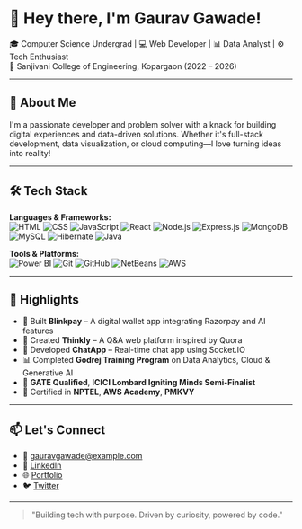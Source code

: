 # 👋 Hey there, I'm Gaurav Gawade!

🎓 Computer Science Undergrad | 💻 Web Developer | 📊 Data Analyst | ⚙️ Tech Enthusiast  
📍 Sanjivani College of Engineering, Kopargaon (2022 – 2026)

---

## 🚀 About Me

I'm a passionate developer and problem solver with a knack for building digital experiences and data-driven solutions. Whether it's full-stack development, data visualization, or cloud computing—I love turning ideas into reality!

---

## 🛠️ Tech Stack

**Languages & Frameworks:**  
![HTML](https://img.shields.io/badge/-HTML5-E34F26?style=flat&logo=html5&logoColor=white)
![CSS](https://img.shields.io/badge/-CSS3-1572B6?style=flat&logo=css3)
![JavaScript](https://img.shields.io/badge/-JavaScript-F7DF1E?style=flat&logo=javascript&logoColor=black)
![React](https://img.shields.io/badge/-React-61DAFB?style=flat&logo=react)
![Node.js](https://img.shields.io/badge/-Node.js-339933?style=flat&logo=node.js&logoColor=white)
![Express.js](https://img.shields.io/badge/-Express.js-000000?style=flat&logo=express)
![MongoDB](https://img.shields.io/badge/-MongoDB-47A248?style=flat&logo=mongodb)
![MySQL](https://img.shields.io/badge/-MySQL-4479A1?style=flat&logo=mysql)
![Hibernate](https://img.shields.io/badge/-Hibernate-59666C?style=flat&logo=hibernate)
![Java](https://img.shields.io/badge/-Java-007396?style=flat&logo=java)

**Tools & Platforms:**  
![Power BI](https://img.shields.io/badge/-Power%20BI-F2C811?style=flat&logo=powerbi&logoColor=black)
![Git](https://img.shields.io/badge/-Git-F05032?style=flat&logo=git&logoColor=white)
![GitHub](https://img.shields.io/badge/-GitHub-181717?style=flat&logo=github)
![NetBeans](https://img.shields.io/badge/-NetBeans-1B6AC6?style=flat&logo=apache-netbeans-ide)
![AWS](https://img.shields.io/badge/-AWS-232F3E?style=flat&logo=amazon-aws)

---

## 🌟 Highlights

- 🔐 Built **Blinkpay** – A digital wallet app integrating Razorpay and AI features
- 💬 Created **Thinkly** – A Q&A web platform inspired by Quora
- 💬 Developed **ChatApp** – Real-time chat app using Socket.IO
- 📊 Completed **Godrej Training Program** on Data Analytics, Cloud & Generative AI
- 🏅 **GATE Qualified**, **ICICI Lombard Igniting Minds Semi-Finalist**
- 🧾 Certified in **NPTEL**, **AWS Academy**, **PMKVY**

---

## 📫 Let's Connect

- 📧 gauravgawade@example.com  
- 💼 [LinkedIn](https://www.linkedin.com/in/gauravgawade)  
- 🌐 [Portfolio](https://your-portfolio-link.com)  
- 🐦 [Twitter](https://twitter.com/yourhandle)

---

> "Building tech with purpose. Driven by curiosity, powered by code."
